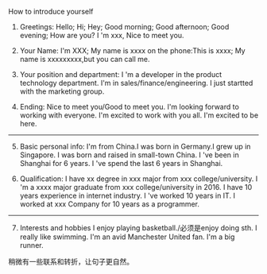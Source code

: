 How to introduce yourself

1. Greetings:
Hello; Hi; Hey;
Good morning; Good afternoon; Good evening;
How are you? I 'm xxx, Nice to meet you.

2. Your Name:
I'm XXX; My name is xxxx
on the phone:This is xxxx;
My name is xxxxxxxxx,but you can call me.

3. Your position and department:
I 'm a developer in the product technology department.
I'm in sales/finance/engineering.
I just startted with the marketing group.

4. Ending:
Nice to meet you/Good to meet you.
I'm looking forward to working with everyone.
I'm excited to work with you all.
I'm excited to be here.

***

5. Basic personal info:
I'm from China.I was born in Germany.I grew up in Singapore.
I was born and raised in small-town China.
I 've been in Shanghai for 6 years.
I 've spend the last 6 years in Shanghai.

6. Qualification:
I have xx degree in xxx major from xxx college/university.
I 'm a xxxx major graduate from xxx college/university in 2016.
I have 10 years experience in internet industry.
I 've worked  10 years in IT.
I worked at xxx Company for 10 years as a programmer.

***
7. Interests and hobbies
I enjoy playing basketball./必须是enjoy doing sth.
I  really like swimming.
I'm an avid Manchester United fan.
I'm a big runner.

稍微有一些联系和转折，让句子更自然。


